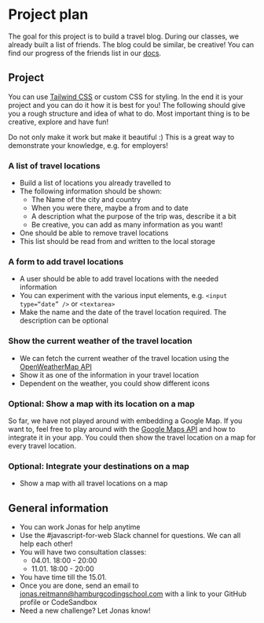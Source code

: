 # Project plan
The goal for this project is to build a travel blog. During our classes, we already built a list of friends. The blog could be similar, be creative! You can find our progress of the friends list in our [docs](https://github.com/hamburgcodingschool/javascript-for-web-2020-11).

## Project
You can use [Tailwind CSS](https://tailwindcss.com/) or custom CSS for styling. In the end it is your project and you can do it how it is best for you! The following should give you a rough structure and idea of what to do. Most important thing is to be creative, explore and have fun!

Do not only make it work but make it beautiful :) This is a great way to demonstrate your knowledge, e.g. for employers! 

### A list of travel locations
* Build a list of locations you already travelled to
* The following information should be shown:
	* The Name of the city and country
	* When you were there, maybe a from and to date
	* A description what the purpose of the trip was, describe it a bit
	* Be creative, you can add as many information as you want!
* One should be able to remove travel locations
* This list should be read from and written to the local storage

### A form to add travel locations
* A user should be able to add travel locations with the needed information
* You can experiment with the various input elements, e.g. `<input type=“date” />` or `<textarea>`
* Make the name and the date of the travel location required. The description can be optional

### Show the current weather of the travel location
* We can fetch the current weather of the travel location using the [OpenWeatherMap API](https://openweathermap.org/api)
* Show it as one of the information in your travel location
* Dependent on the weather, you could show different icons

### Optional: Show a map with its location on a map
So far, we have not played around with embedding a Google Map. If you want to, feel free to play around with the [Google Maps API](https://developers.google.com/maps/documentation/javascript/overview) and how to integrate it in your app. You could then show the travel location on a map for every travel location.

### Optional: Integrate your destinations on a map
* Show a map with all travel locations on a map

## General information
* You can work Jonas for help anytime
* Use the #javascript-for-web Slack channel for questions. We can all help each other!
* You will have two consultation classes:
	* 04.01. 18:00 - 20:00
	* 11.01. 18:00 - 20:00
* You have time till the 15.01.
* Once you are done, send an email to jonas.reitmann@hamburgcodingschool.com with a link to your GitHub profile or CodeSandbox
* Need a new challenge? Let Jonas know! 
